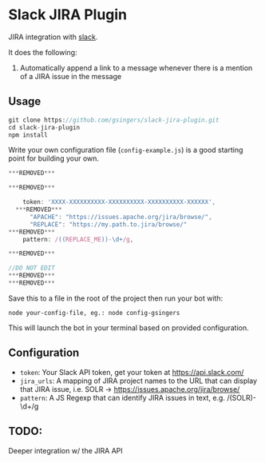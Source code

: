 # Slack JIRA Plugin

JIRA integration with [slack](http://slack.com).  

It does the following:

1. Automatically append a link to a message whenever there is a mention of a JIRA issue in the message

## Usage

```javascript
git clone https://github.com/gsingers/slack-jira-plugin.git
cd slack-jira-plugin
npm install
```

Write your own configuration file (`config-example.js`) is a good starting point for building your own.

```javascript
***REMOVED***

***REMOVED***

    token: 'XXXX-XXXXXXXXXX-XXXXXXXXXX-XXXXXXXXXX-XXXXXX',
  ***REMOVED***
      "APACHE": "https://issues.apache.org/jira/browse/",
      "REPLACE": "https://my.path.to.jira/browse/"
***REMOVED***
    pattern: /((REPLACE_ME))-\d+/g,

***REMOVED***

//DO NOT EDIT
***REMOVED***
***REMOVED***

```

Save this to a file in the root of the project then run your bot with:

    node your-config-file, eg.: node config-gsingers

This will launch the bot in your terminal based on provided configuration.

## Configuration

- `token`: Your Slack API token, get your token at https://api.slack.com/
- `jira_urls`: A mapping of JIRA project names to the URL that can display that JIRA issue, i.e. SOLR -> https://issues.apache.org/jira/browse/
- `pattern`: A JS Regexp that can identify JIRA issues in text, e.g. /(SOLR)-\d+/g

## TODO:

Deeper integration w/ the JIRA API